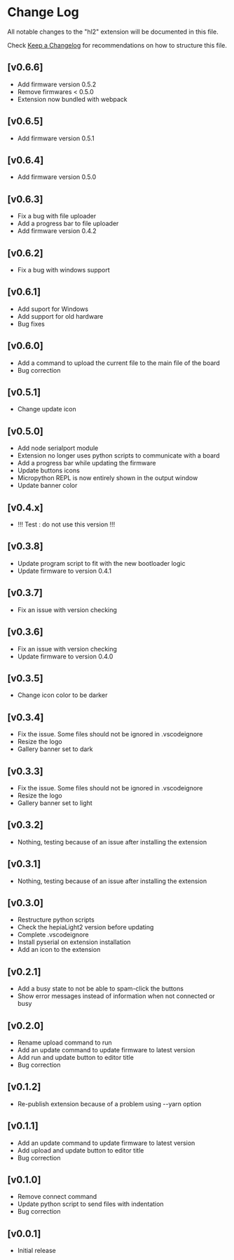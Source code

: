 # Change Log

All notable changes to the "hl2" extension will be documented in this file.

Check [Keep a Changelog](http://keepachangelog.com/) for recommendations on how to structure this file.

## [v0.6.6]

 * Add firmware version 0.5.2
 * Remove firmwares < 0.5.0
 * Extension now bundled with webpack

## [v0.6.5]

 * Add firmware version 0.5.1

## [v0.6.4]

 * Add firmware version 0.5.0

## [v0.6.3]

 * Fix a bug with file uploader
 * Add a progress bar to file uploader
 * Add firmware version 0.4.2

## [v0.6.2]

 * Fix a bug with windows support

## [v0.6.1]

 * Add suport for Windows
 * Add support for old hardware
 * Bug fixes

## [v0.6.0]

 * Add a command to upload the current file to the main file of the board
 * Bug correction

## [v0.5.1]

 * Change update icon

## [v0.5.0]

 * Add node serialport module
 * Extension no longer uses python scripts to communicate with a board
 * Add a progress bar while updating the firmware
 * Update buttons icons
 * Micropython REPL is now entirely shown in the output window
 * Update banner color

## [v0.4.x]

 * !!! Test : do not use this version !!!

## [v0.3.8]

 * Update program script to fit with the new bootloader logic
 * Update firmware to version 0.4.1

## [v0.3.7]

 * Fix an issue with version checking

## [v0.3.6]

 * Fix an issue with version checking
 * Update firmware to version 0.4.0

## [v0.3.5]

 * Change icon color to be darker

## [v0.3.4]

 * Fix the issue. Some files should not be ignored in .vscodeignore
 * Resize the logo
 * Gallery banner set to dark

## [v0.3.3]

 * Fix the issue. Some files should not be ignored in .vscodeignore
 * Resize the logo
 * Gallery banner set to light

## [v0.3.2]

 * Nothing, testing because of an issue after installing the extension

## [v0.3.1]

 * Nothing, testing because of an issue after installing the extension

## [v0.3.0]

 * Restructure python scripts
 * Check the hepiaLight2 version before updating
 * Complete .vscodeignore
 * Install pyserial on extension installation
 * Add an icon to the extension

## [v0.2.1]

 * Add a busy state to not be able to spam-click the buttons
 * Show error messages instead of information when not connected or busy

## [v0.2.0]

 * Rename upload command to run
 * Add an update command to update firmware to latest version
 * Add run and update button to editor title
 * Bug correction

## [v0.1.2]

 * Re-publish extension because of a problem using --yarn option

## [v0.1.1]

 * Add an update command to update firmware to latest version
 * Add upload and update button to editor title
 * Bug correction

## [v0.1.0]

 * Remove connect command
 * Update python script to send files with indentation
 * Bug correction


## [v0.0.1]

 * Initial release